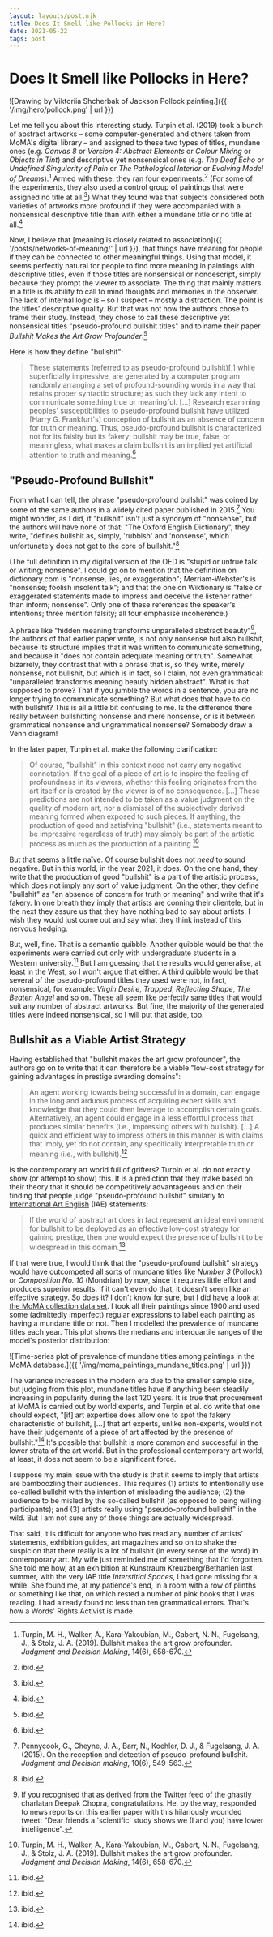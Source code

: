 ```yaml
---
layout: layouts/post.njk
title: Does It Smell like Pollocks in Here?
date: 2021-05-22
tags: post
---
```


# Does It Smell like Pollocks in Here?

![Drawing by Viktoriia Shcherbak of Jackson Pollock painting.]({{ '/img/hero/pollock.png' | url }})

Let me tell you about this interesting study. Turpin et al. (2019) took a bunch of abstract artworks – some computer-generated and others taken from MoMA's digital library – and assigned to these two types of titles, mundane ones (e.g. _Canvas 8_ or _Version 4: Abstract Elements_ or _Colour Mixing_ or _Objects in Tint_) and descriptive yet nonsensical ones (e.g. _The Deaf Echo_ or _Undefined Singularity of Pain_ or _The Pathological Interior_ or _Evolving Model of Dreams_).[^1] Armed with these, they ran four experiments.[^2] (For some of the experiments, they also used a control group of paintings that were assigned no title at all.[^3]) What they found was that subjects considered both varieties of artworks more profound if they were accompanied with a nonsensical descriptive title than with either a mundane title or no title at all.[^4]

Now, I believe that [meaning is closely related to association]({{ '/posts/networks-of-meaning/' | url }}), that things have meaning for people if they can be connected to other meaningful things. Using that model, it seems perfectly natural for people to find more meaning in paintings with descriptive titles, even if those titles are nonsensical or nondescript, simply because they prompt the viewer to associate. The thing that mainly matters in a title is its ability to call to mind thoughts and memories in the observer. The lack of internal logic is – so I suspect – mostly a distraction. The point is the titles' descriptive quality. But that was not how the authors chose to frame their study. Instead, they chose to call these descriptive yet nonsensical titles "pseudo-profound bullshit titles" and to name their paper _Bullshit Makes the Art Grow Profounder_.[^5]

Here is how they define "bullshit":

> These statements (referred to as pseudo-profound bullshit)[,] while superficially impressive, are generated by a computer program randomly arranging a set of profound-sounding words in a way that retains proper syntactic structure; as such they lack any intent to communicate something true or meaningful. [...] Research examining peoples' susceptibilities to pseudo-profound bullshit have utilized [Harry G. Frankfurt's] conception of bullshit as an absence of concern for truth or meaning. Thus, pseudo-profound bullshit is characterized not for its falsity but its fakery; bullshit may be true, false, or meaningless, what makes a claim bullshit is an implied yet artificial attention to truth and meaning.[^6]

## "Pseudo-Profound Bullshit"

From what I can tell, the phrase "pseudo-profound bullshit" was coined by some of the same authors in a widely cited paper published in 2015.[^7] You might wonder, as I did, if "bullshit" isn't just a synonym of "nonsense", but the authors will have none of that: "The Oxford English Dictionary", they write, "defines bullshit as, simply, 'rubbish' and 'nonsense', which unfortunately does not get to the core of bullshit."[^8]

(The full definition in my digital version of the OED is "stupid or untrue talk or writing; nonsense". I could go on to mention that the definition on dictionary\.com is "nonsense, lies, or exaggeration"; Merriam-Webster's is "nonsense; foolish insolent talk"; and that the one on Wiktionary is "false or exaggerated statements made to impress and deceive the listener rather than inform; nonsense". Only one of these references the speaker's intentions; three mention falsity; all four emphasise incoherence.)

A phrase like "hidden meaning transforms unparalleled abstract beauty"[^9], the authors of that earlier paper write, is not only nonsense but also bullshit, because its structure implies that it was written to communicate something, and because it "does not contain adequate meaning or truth". Somewhat bizarrely, they contrast that with a phrase that is, so they write, merely nonsense, not bullshit, but which is in fact, so I claim, not even grammatical: "unparalleled transforms meaning beauty hidden abstract". What is that supposed to prove? That if you jumble the words in a sentence, you are no longer trying to communicate something? But what does that have to do with bullshit? This is all a little bit confusing to me. Is the difference there really between bullshitting nonsense and mere nonsense, or is it between grammatical nonsense and ungrammatical nonsense? Somebody draw a Venn diagram!

In the later paper, Turpin et al. make the following clarification:

> Of course, "bullshit" in this context need not carry any negative connotation. If the goal of a piece of art is to inspire the feeling of profoundness in its viewers, whether this feeling originates from the art itself or is created by the viewer is of no consequence. [...] These predictions are not intended to be taken as a value judgment on the quality of modern art, nor a dismissal of the subjectively derived meaning formed when exposed to such pieces. If anything, the production of good and satisfying "bullshit" (i.e., statements meant to be impressive regardless of truth) may simply be part of the artistic process as much as the production of a painting.[^10]

But that seems a little naïve. Of course bullshit does not _need_ to sound negative. But in this world, in the year 2021, it does. On the one hand, they write that the production of good "bullshit" is a part of the artistic process, which does not imply any sort of value judgment. On the other, they define "bullshit" as "an absence of concern for truth or meaning" and write that it's fakery. In one breath they imply that artists are conning their clientele, but in the next they assure us that they have nothing bad to say about artists. I wish they would just come out and say what they think instead of this nervous hedging.

But, well, fine. That is a semantic quibble. Another quibble would be that the experiments were carried out only with undergraduate students in a Western university.[^11] But I am guessing that the results would generalise, at least in the West, so I won't argue that either. A third quibble would be that several of the pseudo-profound titles they used were not, in fact, nonsensical, for example: _Virgin Desire_, _Trapped_, _Reflecting Shape_, _The Beaten Angel_ and so on. These all seem like perfectly sane titles that would suit any number of abstract artworks. But fine, the majority of the generated titles were indeed nonsensical, so I will put that aside, too.

## Bullshit as a Viable Artist Strategy

Having established that "bullshit makes the art grow profounder", the authors go on to write that it can therefore be a viable "low-cost strategy for gaining advantages in prestige awarding domains":

> An agent working towards being successful in a domain, can engage in the long and arduous process of acquiring expert skills and knowledge that they could then leverage to accomplish certain goals. Alternatively, an agent could engage in a less effortful process that produces similar benefits (i.e., impressing others with bullshit). [...] A quick and efficient way to impress others in this manner is with claims that imply, yet do not contain, any specifically interpretable truth or meaning (i.e., with bullshit).[^12]

Is the contemporary art world full of grifters? Turpin et al. do not exactly show (or attempt to show) this. It is a prediction that they make based on their theory that it should be competitively advantageous and on their finding that people judge "pseudo-profound bullshit" similarly to [International Art English](https://www.canopycanopycanopy.com/contents/international_art_english) (IAE) statements:

> If the world of abstract art does in fact represent an ideal environment for bullshit to be deployed as an effective low-cost strategy for gaining prestige, then one would expect the presence of bullshit to be widespread in this domain.[^13]

If that were true, I would think that the "pseudo-profound bullshit" strategy would have outcompeted all sorts of mundane titles like _Number 3_ (Pollock) or _Composition No. 10_ (Mondrian) by now, since it requires little effort and produces superior results. If it can't even do that, it doesn't seem like an effective strategy. So does it? I don't know for sure, but I did have a look at [the MoMA collection data set](https://github.com/MuseumofModernArt/collection). I took all their paintings since 1900 and used some (admittedly imperfect) regular expressions to label each painting as having a mundane title or not. Then I modelled the prevalence of mundane titles each year. This plot shows the medians and interquartile ranges of the model's posterior distribution:

![Time-series plot of prevalence of mundane titles among paintings in the MoMA database.]({{ '/img/moma_paintings_mundane_titles.png' | url }})

The variance increases in the modern era due to the smaller sample size, but judging from this plot, mundane titles have if anything been steadily increasing in popularity during the last 120 years. It is true that procurement at MoMA is carried out by world experts, and Turpin et al. do write that one should expect, "[if] art expertise does allow one to spot the fakery characteristic of bullshit, [...] that art experts, unlike non-experts, would not have their judgements of a piece of art affected by the presence of bullshit."[^14] It's possible that bullshit is more common and successful in the lower strata of the art world. But in the professional contemporary art world, at least, it does not seem to be a significant force.

I suppose my main issue with the study is that it seems to imply that artists are bamboozling their audiences. This requires (1) artists to intentionally use so-called bullshit with the intention of misleading the audience; (2) the audience to be misled by the so-called bullshit (as opposed to being willing participants); and (3) artists really using "pseudo-profound bullshit" in the wild. But I am not sure any of those things are actually widespread.

That said, it is difficult for anyone who has read any number of artists' statements, exhibition guides, art magazines and so on to shake the suspicion that there really is a lot of bullshit (in every sense of the word) in contemporary art. My wife just reminded me of something that I'd forgotten. She told me how, at an exhibition at Kunstraum Kreuzberg/Bethanien last summer, with the very IAE title _Interstitial Spaces_, I had gone missing for a while. She found me, at my patience's end, in a room with a row of plinths or something like that, on which rested a number of pink books that I was reading. I had already found no less than ten grammatical errors. That's how a Words' Rights Activist is made.

[^1]: Turpin, M. H., Walker, A., Kara-Yakoubian, M., Gabert, N. N., Fugelsang, J., & Stolz, J. A. (2019). Bullshit makes the art grow profounder. _Judgment and Decision Making_, 14(6), 658-670.
[^2]: ibid.
[^3]: ibid.
[^4]: ibid.
[^5]: ibid.
[^6]: ibid.
[^7]: Pennycook, G., Cheyne, J. A., Barr, N., Koehler, D. J., & Fugelsang, J. A. (2015). On the reception and detection of pseudo-profound bullshit. _Judgment and Decision making_, 10(6), 549-563.
[^8]: ibid.
[^9]: If you recognised that as derived from the Twitter feed of the ghastly charlatan Deepak Chopra, congratulations. He, by the way, responded to news reports on this earlier paper with this hilariously wounded tweet: "Dear friends a 'scientific' study shows we (I and you) have lower intelligence".
[^10]: Turpin, M. H., Walker, A., Kara-Yakoubian, M., Gabert, N. N., Fugelsang, J., & Stolz, J. A. (2019). Bullshit makes the art grow profounder. _Judgment and Decision Making_, 14(6), 658-670.
[^11]: ibid.
[^12]: ibid.
[^13]: ibid.
[^14]: ibid.
